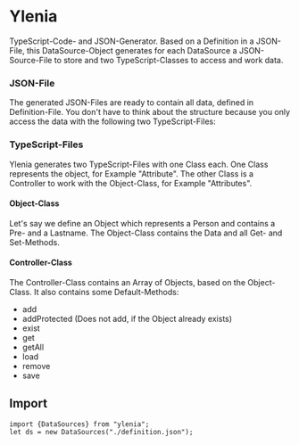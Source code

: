 # Ylenia
TypeScript-Code- and JSON-Generator. Based on a Definition in a JSON-File, this DataSource-Object generates for each DataSource a JSON-Source-File to store and two TypeScript-Classes to access and work data.

### JSON-File
The generated JSON-Files are ready to contain all data, defined in Definition-File. You don't have to think about the structure because you only access the data with the following two TypeScript-Files:

### TypeScript-Files
Ylenia generates two TypeScript-Files with one Class each. One Class represents the object, for Example "Attribute". The other Class is a Controller to work with the Object-Class, for Example "Attributes".

#### Object-Class
Let's say we define an Object which represents a Person and contains a Pre- and a Lastname. The Object-Class contains the Data and all Get- and Set-Methods.

#### Controller-Class
The Controller-Class contains an Array of Objects, based on the Object-Class. It also contains some Default-Methods:

- add
- addProtected (Does not add, if the Object already exists)
- exist
- get
- getAll
- load
- remove
- save

## Import
```
import {DataSources} from "ylenia";
let ds = new DataSources("./definition.json");
``` 